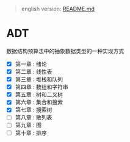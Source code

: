 > english version: [README.md](./README.md)

# ADT

数据结构预算法中的抽象数据类型的一种实现方式

- [x] 第一章 : 绪论
- [x] 第二章 : 线性表
- [x] 第三章 : 堆栈和队列
- [x] 第四章 : 数组和字符串
- [x] 第五章 : 树和二叉树
- [x] 第六章 : 集合和搜索
- [x] 第七章 : 搜索树
- [ ] 第八章 : 散列表
- [ ] 第九章 : 图
- [ ] 第十章 : 排序
